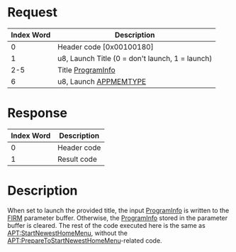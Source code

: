 # Request

| Index Word | Description                                                         |
|------------|---------------------------------------------------------------------|
| 0          | Header code \[0x00100180\]                                          |
| 1          | u8, Launch Title (0 = don't launch, 1 = launch)                     |
| 2-5        | Title [ProgramInfo](Filesystem_services#ProgramInfo "wikilink")     |
| 6          | u8, Launch [APPMEMTYPE](Configuration_Memory#APPMEMTYPE "wikilink") |

# Response

| Index Word | Description |
|------------|-------------|
| 0          | Header code |
| 1          | Result code |

# Description

When set to launch the provided title, the input
[ProgramInfo](Filesystem_services#ProgramInfo "wikilink") is written to
the [FIRM](FIRM "wikilink") parameter buffer. Otherwise, the
[ProgramInfo](Filesystem_services#ProgramInfo "wikilink") stored in the
parameter buffer is cleared. The rest of the code executed here is the
same as [<APT:StartNewestHomeMenu>](APT:StartNewestHomeMenu "wikilink"),
without the
[<APT:PrepareToStartNewestHomeMenu>](APT:PrepareToStartNewestHomeMenu "wikilink")-related
code.